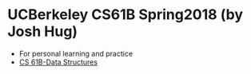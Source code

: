 # UCBerkeley CS61B Spring2018 (by Josh Hug)
* For personal learning and practice
* [CS 61B-Data Structures](https://sp18.datastructur.es/)
